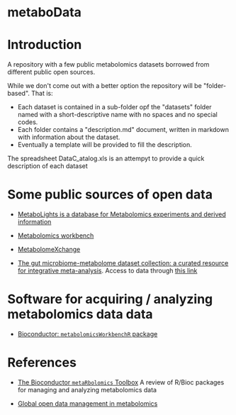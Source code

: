 # metaboData

# Introduction

A repository with a few public metabolomics datasets borrowed from different public open sources.

While we don't come out with a better option the repository will be "folder-based". That is:

- Each dataset is contained in a sub-folder opf the "datasets" folder named with a short-descriptive name with no spaces and no special codes.
- Each folder contains a "description.md" document, written in markdown with information about the dataset.
- Eventually a template will be provided to fill the description.

The spreadsheet DataC_atalog.xls is an attempyt to provide a quick description of each dataset


# Some public sources of open data


- [MetaboLights is a database for Metabolomics experiments and derived information](https://www.ebi.ac.uk/metabolights)

- [Metabolomics workbench](https://www.metabolomicsworkbench.org/databases/metabolitedatabase.php)

- [MetabolomeXchange](http://www.metabolomexchange.org/site/)

- [The gut microbiome-metabolome dataset collection: a curated resource for integrative meta-analysis](https://www.nature.com/articles/s41522-022-00345-5).   Access to data through  [this link](https://github.com/borenstein-lab/microbiome-metabolome-curated-data)


# Software for acquiring / analyzing metabolomics data data

- [Bioconductor: `metabolomicsWorkbenchR` package](https://bioconductor.org/packages/release/bioc/vignettes/metabolomicsWorkbenchR/)


# References

- [The Bioconductor `metaRbolomics` Toolbox](https://www.ncbi.nlm.nih.gov/pmc/articles/PMC6835268/) A review of R/Bioc packages for managing and analyzing metabolomics data

- [Global open data management in metabolomics](https://www.sciencedirect.com/science/article/pii/S1367593116302083#sec0020)
